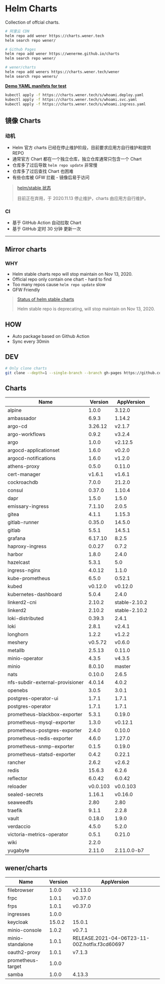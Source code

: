 # Helm Charts

Collection of offcial charts.

```bash
# 阿里云 CDN
helm repo add wener https://charts.wener.tech
helm search repo wener/

# Github Pages
helm repo add wener https://wenerme.github.io/charts
helm search repo wener/

# wener/charts
helm repo add weners https://charts.wener.tech/wener
helm search repo weners/
```

**[Demo YAML manifets for test](https://github.com/wenerme/charts/tree/master/public/s)**

```bash
kubectl apply -f https://charts.wener.tech/s/whoami.deploy.yaml
kubectl apply -f https://charts.wener.tech/s/whoami.svc.yaml
kubectl apply -f https://charts.wener.tech/s/whoami.ingress.yaml
```

## 镜像 Charts

### 动机

- Helm 官方 charts 已经在停止维护阶段，目前要求应用方自行维护和提供 REPO
- 通常官方 Chart 都在一个独立仓库，独立仓库通常只包含一个 Chart
- 仓库多了过后导致 `helm repo update` 非常慢
- 仓库多了过后查找 Chart 也困难
- 有些仓库被 GFW 拦截 - 镜像后易于访问

> [helm/stable 状态 ](https://github.com/helm/charts#status-of-the-project)
>
> 目前正在弃用，于 2020.11.13 停止维护，charts 由应用方自行维护。

### CI

- 基于 GitHub Action 自动拉取 Chart
- 基于 GitHub 定时 30 分钟 更新一次

---

## Mirror charts

### WHY

- Helm stable charts repo will stop maintain on Nov 13, 2020.
- Official repo only contain one chart - hard to find
- Too many repos cause `helm repo update` slow
- GFW Friendly

> [Status of helm stable charts](https://github.com/helm/charts#status-of-the-project)
>
> Helm stable repo is deprecating, will stop maintain on Nov 13, 2020.

## HOW

- Auto package based on Github Action
- Sync every 30min

## DEV

```bash
# Only clone charts
git clone --depth=1 --single-branch --branch gh-pages https://github.com/wenerme/charts charts
```
## Charts

| Name | Version | AppVersion |
|------|---------|------------|
| alpine | 1.0.0 | 3.12.0 |
| ambassador | 6.9.3 | 1.14.2 |
| argo-cd | 3.26.12 | v2.1.7 |
| argo-workflows | 0.9.2 | v3.2.4 |
| argo | 1.0.0 | v2.12.5 |
| argocd-applicationset | 1.6.0 | v0.2.0 |
| argocd-notifications | 1.6.0 | v1.2.0 |
| athens-proxy | 0.5.0 | 0.11.0 |
| cert-manager | v1.6.1 | v1.6.1 |
| cockroachdb | 7.0.0 | 21.2.0 |
| consul | 0.37.0 | 1.10.4 |
| dapr | 1.5.0 | 1.5.0 |
| emissary-ingress | 7.1.10 | 2.0.5 |
| gitea | 4.1.1 | 1.15.3 |
| gitlab-runner | 0.35.0 | 14.5.0 |
| gitlab | 5.5.1 | 14.5.1 |
| grafana | 6.17.10 | 8.2.5 |
| haproxy-ingress | 0.0.27 | 0.7.2 |
| harbor | 1.8.0 | 2.4.0 |
| hazelcast | 5.3.1 | 5.0 |
| ingress-nginx | 4.0.12 | 1.1.0 |
| kube-prometheus | 6.5.0 | 0.52.1 |
| kubed | v0.12.0 | v0.12.0 |
| kubernetes-dashboard | 5.0.4 | 2.4.0 |
| linkerd2-cni | 2.10.2 | stable-2.10.2 |
| linkerd2 | 2.10.2 | stable-2.10.2 |
| loki-distributed | 0.39.3 | 2.4.1 |
| loki | 2.8.1 | v2.4.1 |
| longhorn | 1.2.2 | v1.2.2 |
| meshery | v0.5.72 | v0.6.0 |
| metallb | 2.5.13 | 0.11.0 |
| minio-operator | 4.3.5 | v4.3.5 |
| minio | 8.0.10 | master |
| nats | 0.10.0 | 2.6.5 |
| nfs-subdir-external-provisioner | 4.0.14 | 4.0.2 |
| openebs | 3.0.5 | 3.0.1 |
| postgres-operator-ui | 1.7.1 | 1.7.1 |
| postgres-operator | 1.7.1 | 1.7.1 |
| prometheus-blackbox-exporter | 5.3.1 | 0.19.0 |
| prometheus-mysql-exporter | 1.3.0 | v0.12.1 |
| prometheus-postgres-exporter | 2.4.0 | 0.10.0 |
| prometheus-redis-exporter | 4.6.0 | 1.27.0 |
| prometheus-snmp-exporter | 0.1.5 | 0.19.0 |
| prometheus-statsd-exporter | 0.4.2 | 0.22.1 |
| rancher | 2.6.2 | v2.6.2 |
| redis | 15.6.3 | 6.2.6 |
| reflector | 6.0.42 | 6.0.42 |
| reloader | v0.0.103 | v0.0.103 |
| sealed-secrets | 1.16.1 | v0.16.0 |
| seaweedfs | 2.80 | 2.80 |
| traefik | 9.1.1 | 2.2.8 |
| vault | 0.18.0 | 1.9.0 |
| verdaccio | 4.5.0 | 5.2.0 |
| victoria-metrics-operator | 0.5.1 | 0.21.0 |
| wiki | 2.2.0 |  |
| yugabyte | 2.11.0 | 2.11.0.0-b7 |

## wener/charts

| Name | Version | AppVersion |
|------|---------|------------|
| filebrowser | 1.0.0 | v2.13.0 |
| frpc | 1.0.1 | v0.37.0 |
| frps | 1.0.1 | v0.37.0 |
| ingresses | 1.0.0 |  |
| keycloak | 15.0.2 | 15.0.1 |
| minio-console | 1.0.2 | v0.7.1 |
| minio-standalone | 1.0.1 | RELEASE.2021-04-06T23-11-00Z.hotfix.f3cd60697 |
| oauth2-proxy | 1.0.1 | v7.1.3 |
| prometheus-target | 1.0.0 |  |
| samba | 1.0.0 | 4.13.3 |
